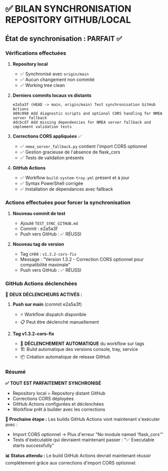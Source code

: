 # ✅ BILAN SYNCHRONISATION REPOSITORY GITHUB/LOCAL

## État de synchronisation : PARFAIT ✅

### Vérifications effectuées

1. **Repository local** 
   - ✅ Synchronisé avec `origin/main`
   - ✅ Aucun changement non commité
   - ✅ Working tree clean

2. **Derniers commits locaux vs distants**
   ```
   e2a5a3f (HEAD -> main, origin/main) Test synchronisation GitHub Actions
   409c098 Add diagnostic scripts and optional CORS handling for NMEA server fallback
   4dcbcd7 Add missing dependencies for NMEA server fallback and implement validation tests
   ```

3. **Corrections CORS appliquées** ✅
   - ✅ `nmea_server_fallback.py` contient l'import CORS optionnel
   - ✅ Gestion gracieuse de l'absence de flask_cors
   - ✅ Tests de validation présents

4. **GitHub Actions**
   - ✅ Workflow `build-system-tray.yml` présent et à jour
   - ✅ Syntax PowerShell corrigée
   - ✅ Installation de dépendances avec fallback

### Actions effectuées pour forcer la synchronisation

1. **Nouveau commit de test**
   - Ajouté `TEST_SYNC_GITHUB.md`
   - Commit : e2a5a3f
   - Push vers GitHub : ✅ RÉUSSI

2. **Nouveau tag de version**
   - Tag créé : `v1.3.2-cors-fix`
   - Message : "Version 1.3.2 - Correction CORS optionnel pour compatibilité maximale"
   - Push vers GitHub : ✅ RÉUSSI

### GitHub Actions déclenchées

🚀 **DEUX DÉCLENCHEURS ACTIVÉS :**

1. **Push sur main** (commit e2a5a3f)
   - ⚡ Workflow dispatch disponible
   - 📋 Peut être déclenché manuellement

2. **Tag v1.3.2-cors-fix** 
   - 🎯 **DÉCLENCHEMENT AUTOMATIQUE** du workflow sur tags
   - 🏗️ Build automatique des versions console, tray, service
   - 📦 Création automatique de release GitHub

### Résumé

**✅ TOUT EST PARFAITEMENT SYNCHRONISÉ**

- Repository local = Repository distant GitHub
- Corrections CORS déployées
- GitHub Actions configurées et déclenchées
- Workflow prêt à builder avec les corrections

**🎯 Prochaine étape :**
Les builds GitHub Actions vont maintenant s'exécuter avec :
- Import CORS optionnel → Plus d'erreur "No module named 'flask_cors'"
- Tests d'exécutable qui devraient maintenant passer : "✅ Executable starts successfully"

**📊 Status attendu :**
Le build GitHub Actions devrait maintenant réussir complètement grâce aux corrections d'import CORS optionnel.
